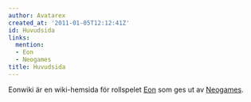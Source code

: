 ```yaml
---
author: Avatarex
created_at: '2011-01-05T12:12:41Z'
id: Huvudsida
links:
  mention:
  - Eon
  - Neogames
title: Huvudsida
---
```


Eonwiki är en wiki-hemsida för rollspelet [Eon] som ges ut av [Neogames].

  [Eon]: Eon
  [Neogames]: Neogames